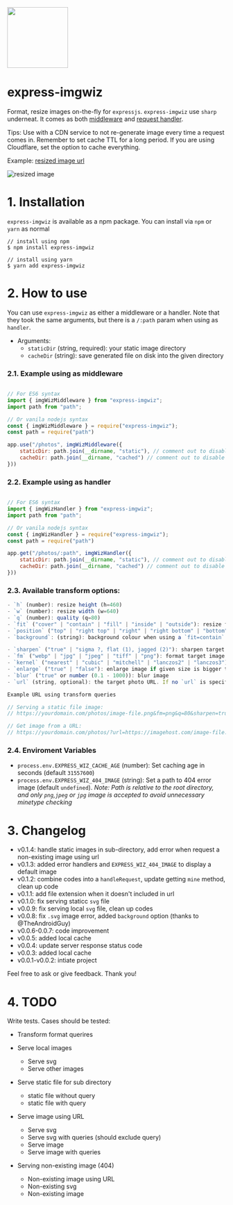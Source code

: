 <img src="imgwiz.svg" height="140"/>

# express-imgwiz

Format, resize images on-the-fly for `expressjs`. `express-imgwiz` use `sharp` underneat. It comes as both [middleware](#use-as-a-middleware-serve-static-files) and [request handler](#use-as-a-handler-serve-photos-from-urls).

Tips: Use with a CDN service to not re-generate image every time a request comes in. Remember to set cache TTL for a long period. If you are using Cloudflare, set the option to cache everything.

Example: [resized image url](https://wiz.saltar.co/photos/?url=https://i.imgur.com/MBDUWNw.jpg&sharpen=true&fm=png&h=100)

![resized image](https://wiz.saltar.co/photos/?url=https://i.imgur.com/MBDUWNw.jpg&sharpen=true&fm=png&h=100)


# 1. Installation

`express-imgwiz` is available as a npm package. You can install via `npm` or `yarn` as normal

```ssh
// install using npm
$ npm install express-imgwiz

// install using yarn
$ yarn add express-imgwiz
```

# 2. How to use

You can use `express-imgwiz` as either a middleware or a handler. Note that they took the same arguments, but there is a `/:path` param when using as `handler`.

- Arguments:
    - `staticDir` (string, required): your static image directory 
    - `cacheDir` (string): save generated file on disk into the given directory

### 2.1. Example using as middleware

```js

// For ES6 syntax
import { imgWizMiddleware } from "express-imgwiz";
import path from "path";

// Or vanila nodejs syntax
const { imgWizMiddleware } = require("express-imgwiz");
const path = require("path")

app.use("/photos", imgWizMiddleware({ 
    staticDir: path.join(__dirname, "static"), // comment out to disable serving static files
    cacheDir: path.join(__dirname, "cached") // comment out to disable local caching
}))
```

### 2.2. Example using as handler

```js

// For ES6 syntax
import { imgWizHandler } from "express-imgwiz";
import path from "path";

// Or vanila nodejs syntax
const { imgWizHandler } = require("express-imgwiz");
const path = require("path")

app.get("/photos/:path", imgWizHandler({ 
    staticDir: path.join(__dirname, "static"), // comment out to disable serving static files
    cacheDir: path.join(__dirname, "cached") // comment out to disable local caching
}))
```

### 2.3. Available transform options:

```js
- `h` (number): resize height (h=460)
- `w` (number): resize width (w=640)
- `q` (number): quality (q=80)
- `fit` ("cover" | "contain" | "fill" | "inside" | "outside"): resize fit
- `position` ("top" | "right top" | "right" | "right bottom" | "bottom" | "bottom left" | "left top"): resize position
- `background`: (string): background colour when using a `fit=contain` (background=blue, background=#ffffff, background=(139,195,74,0.4))

- `sharpen` ("true" | "sigma ?, flat (1), jagged (2)"): sharpen target image (sharpen=true, [view more about sharpen](https://sharp.pixelplumbing.com/en/stable/api-operation/#sharpen))
- `fm` ("webp" | "jpg" | "jpeg" | "tiff" | "png"): format target image
- `kernel` ("nearest" | "cubic" | "mitchell" | "lanczos2" | "lanczos3"): image kernel option
- `enlarge` ("true" | "false"): enlarge image if given size is bigger than actual size
- `blur` ("true" or number (0.1 - 1000)): blur image
- `url` (string, optional): the target photo URL. If no `url` is specify, the library will look up on `staticDir` if enabled. Note: Use `encodeURIComponent` if `url` has query, otherwise it will fail. For example: `encodeURIComponent("https://host.com/photo.png?quey=value")`
```

```js
Example URL using transform queries

// Serving a static file image: 
// https://yourdomain.com/photos/image-file.png&fm=png&q=80&sharpen=true

// Get image from a URL: 
// https://yourdomain.com/photos/?url=https://imagehost.com/image-file.png&fm=png&q=80&sharpen=true
```

### 2.4. Enviroment Variables

- `process.env.EXPRESS_WIZ_CACHE_AGE` (number): Set caching age in seconds (default `31557600`)
- `process.env.EXPRESS_WIZ_404_IMAGE` (string): Set a path to 404 error image (default `undefined`). _Note: Path is relative to the root directory, and only `png`,`jpeg` or `jpg` image is accepted to avoid unnecessary minetype checking_

# 3. Changelog

- v0.1.4: handle static images in sub-directory, add error when request a non-existing image using url
- v0.1.3: added error handlers and `EXPRESS_WIZ_404_IMAGE` to display a default image 
- v0.1.2: combine codes into a `handleRequest`, update getting `mine` method, clean up code
- v0.1.1: add file extension when it doesn't included in url
- v0.1.0: fix serving staticc `svg` file
- v0.0.9: fix serving local `svg` file, clean up codes
- v0.0.8: fix `.svg` image error, added `background` option (thanks to @TheAndroidGuy)
- v0.0.6-0.0.7: code improvement
- v0.0.5: added local cache
- v0.0.4: update server response status code
- v0.0.3: added local cache
- v0.0.1-v0.0.2: intiate project

Feel free to ask or give feedback. Thank you!

# 4. TODO

Write tests. Cases should be tested:

- Transform format querires

- Serve local images
    - Serve svg
    - Serve other images

- Serve static file for sub directory
    - static file without query
    - static file with query

- Serve image using URL
    - Serve svg
    - Serve svg with queries (should exclude query)
    - Serve image
    - Serve image with queries

- Serving non-existing image (404)
    - Non-existing image using URL
    - Non-existing svg
    - Non-existing image